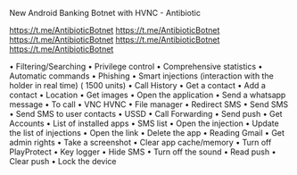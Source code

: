 New Android Banking Botnet with HVNC - Antibiotic

https://t.me/AntibioticBotnet
https://t.me/AntibioticBotnet
https://t.me/AntibioticBotnet
https://t.me/AntibioticBotnet
https://t.me/AntibioticBotnet

• Filtering/Searching
• Privilege control
• Comprehensive statistics
• Automatic commands
• Phishing
• Smart injections (interaction with the holder in real time) ( 1500 units) 
• Call History
• Get a contact
• Add a contact
• Location
• Get images
• Open the application
• Send a whatsapp message
• To call
• VNC HVNC
• File manager
• Redirect SMS
• Send SMS
• Send SMS to user contacts
• USSD
• Call Forwarding
• Send push
• Get Accounts
• List of installed apps
• SMS list
• Open the injection
• Update the list of injections
• Open the link
• Delete the app
• Reading Gmail
• Get admin rights
• Take a screenshot
• Clear app cache/memory
• Turn off PlayProtect
• Key logger
• Hide SMS
• Turn off the sound
• Read push
• Clear push
• Lock the device
